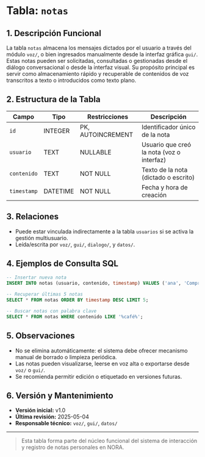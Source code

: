 # Tabla: `notas`

## 1. Descripción Funcional

La tabla `notas` almacena los mensajes dictados por el usuario a través del módulo `voz/`, o bien ingresados manualmente desde la interfaz gráfica `gui/`. Estas notas pueden ser solicitadas, consultadas o gestionadas desde el diálogo conversacional o desde la interfaz visual. Su propósito principal es servir como almacenamiento rápido y recuperable de contenidos de voz transcritos a texto o introducidos como texto plano.

## 2. Estructura de la Tabla

| Campo       | Tipo     | Restricciones     | Descripción                               |
| ----------- | -------- | ----------------- | ----------------------------------------- |
| `id`        | INTEGER  | PK, AUTOINCREMENT | Identificador único de la nota            |
| `usuario`   | TEXT     | NULLABLE          | Usuario que creó la nota (voz o interfaz) |
| `contenido` | TEXT     | NOT NULL          | Texto de la nota (dictado o escrito)      |
| `timestamp` | DATETIME | NOT NULL          | Fecha y hora de creación                  |

## 3. Relaciones

* Puede estar vinculada indirectamente a la tabla `usuarios` si se activa la gestión multiusuario.
* Leída/escrita por `voz/`, `gui/`, `dialogo/`, y `datos/`.

## 4. Ejemplos de Consulta SQL

```sql
-- Insertar nueva nota
INSERT INTO notas (usuario, contenido, timestamp) VALUES ('ana', 'Comprar café', datetime('now'));

-- Recuperar últimas 5 notas
SELECT * FROM notas ORDER BY timestamp DESC LIMIT 5;

-- Buscar notas con palabra clave
SELECT * FROM notas WHERE contenido LIKE '%café%';
```

## 5. Observaciones

* No se elimina automáticamente: el sistema debe ofrecer mecanismo manual de borrado o limpieza periódica.
* Las notas pueden visualizarse, leerse en voz alta o exportarse desde `voz/` o `gui/`.
* Se recomienda permitir edición o etiquetado en versiones futuras.

## 6. Versión y Mantenimiento

* **Versión inicial:** v1.0
* **Última revisión:** 2025-05-04
* **Responsable técnico:** `voz/`, `gui/`, `datos/`

---

> Esta tabla forma parte del núcleo funcional del sistema de interacción y registro de notas personales en NORA.
